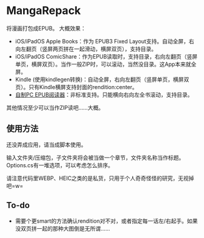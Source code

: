 # MangaRepack
将漫画打包成EPUB。
大概效果：
+ iOS/iPadOS Apple Books：作为 EPUB3 Fixed Layout支持。自动全屏，右向左翻页（竖屏两页拼在一起滑动，横屏双页），支持目录。
+ iOS/iPadOS ComicShare：作为EPUB读取时，支持目录，右向左翻页（竖屏单页，横屏双页）。当作一般ZIP时，可以滚动，当然没目录。这App本来就全屏。
+ Kindle (使用kindlegen转换)：自动全屏，右向左翻页（竖屏单页，横屏双页）。只有Kindle横屏支持封面的rendition:center。
+ [自制PC EPUB阅读器](https://github.com/Aeroblast/AeroEpubViewer)：非标准支持。只能横向右向左全书滚动，支持目录。

其他情况至少可以当作ZIP读吧……大概。

## 使用方法
还没弄成应用，请当成脚本使用。

输入文件夹/压缩包，子文件夹将会被当做一个章节，文件夹名称当作标题。Options.cs有一堆选项，可以考虑怎么排序。

请注意代码里WEBP、HEIC之类的是私货，只用于个人奇奇怪怪的研究，无视掉吧=w=

## To-do
+ 需要个更smart的方法确认rendition对不对，或者指定每一话左/右起手。如果没双页拼一起的那种大图倒是无所谓……
